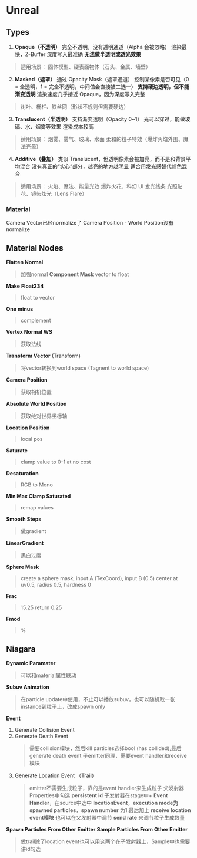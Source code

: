 # Unreal

## Types
1. __Opaque（不透明）__
完全不透明，没有透明通道（Alpha 会被忽略）
渲染最快，Z-Buffer 深度写入最准确
__无法做半透明或透光效果__
> 适用场景：
> 固体模型、硬表面物体（石头、金属、墙壁）

2. __Masked（遮罩）__
通过 Opacity Mask（遮罩通道） 控制某像素是否可见（0 = 全透明，1 = 完全不透明，中间值会直接被二选一）
__支持硬边透明，但不能渐变透明__
渲染速度几乎接近 Opaque，因为深度写入完整
> 树叶、栅栏、铁丝网（形状不规则但需要硬边）

3. __Translucent（半透明）__
支持渐变透明（Opacity 0~1）
光可以穿过，能做玻璃、水、烟雾等效果
渲染成本较高
> 适用场景：
> 烟雾、雾气、玻璃、水面
> 柔和的粒子特效（爆炸火焰外围、魔法光晕）

4. __Additive（叠加）__
类似 Translucent，但透明像素会被加亮，而不是和背景平均混合
没有真正的“实心”部分，越亮的地方越明显
适合用发光感替代颜色混合
> 适用场景：
> 火焰、魔法、能量光效
> 爆炸火花、科幻 UI 发光线条
> 光照贴花、镜头炫光（Lens Flare）

### Material

Camera Vector已经normalize了
Camera Position - World Position没有normalize

## Material Nodes
__Flatten Normal__
> 加强normal
__Component Mask__
> vector to float

__Make Float234__
> float to vector

__One minus__
> complement

__Vertex Normal WS__
> 获取法线

__Transform Vector__ (Transform)
> 将vector转换到world space (Tagnent to world space)

__Camera Position__
> 获取相机位置

__Absolute World Position__
> 获取绝对世界坐标轴

__Location Position__
> local pos

__Saturate__
> clamp value to 0-1 at no cost

__Desaturation__
> RGB to Mono

__Min Max Clamp Saturated__
> remap values

__Smooth Steps__
> 做gradient

__LinearGradient__
> 黑白过度

__Sphere Mask__
> create a sphere mask, input A (TexCoord), input B (0.5) center at uv0.5, radius 0.5, hardness 0

__Frac__
> 15.25 return 0.25

__Fmod__
> %

## Niagara

__Dynamic Paramater__
> 可以和material属性联动

__Subuv Animation__
> 在particle update中使用，不止可以播放subuv，也可以随机取一张instance到粒子上，改成spawn only

__Event__
1. Generate Collision Event
2. Generate Death Event
    > 需要collision模块，然后kill particles选择bool (has collided),最后generate death event
    > 子emitter同理，需要event handler和receive模块
3. Generate Location Event （Trail）
    > emitter不需要生成粒子，靠的是event handler来生成粒子
    > 父发射器Properties中勾选 __persistent id__
    > 子发射器在stage中+ __Event Handler__，在source中选中 __locationEvent__，__execution mode为spawned particles__，__spawn number__ 为1.最后加上 __receive location event模块__
    > 也可以在父发射器中调节 __send rate__ 来调节粒子生成数量

__Spawn Particles From Other Emitter__
__Sample Particles From Other Emitter__
> 做trail除了location event也可以用这两个在子发射器上，Sample中也需要讲id勾选